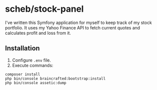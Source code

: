 scheb/stock-panel
=================

I've written this Symfony application for myself to keep track of my stock portfolio.
It uses my Yahoo Finance API to fetch current quotes and calculates profit and loss from it.

## Installation

1) Configure `.env` file.
2) Execute commands:

```
composer install
php bin/console braincrafted:bootstrap:install
php bin/console assetic:dump
```
